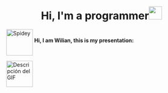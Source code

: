 <h1 align="center"><b>Hi, I'm a programmer</b><img src="https://media.giphy.com/media/hvRJCLFzcasrR4ia7z/giphy.gif" width="35"></h1>

<p>
  <img
    src="https://githubwilian2005.s3.us-east-2.amazonaws.com/gifs/spiderman.gif"
    width="70"
    height="70"
    align="middle"
    alt="Spidey"
    padding-top="5px"
  />
  <strong>Hi, I am Wilian, this is my presentation:</strong>
</p>



  <img src="https://githubwilian2005.s3.us-east-2.amazonaws.com/gifs/spiderman2.gif" alt="Descripción del GIF" style="width: 70px; height: 70px;">
